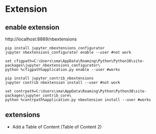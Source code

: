 # Extension

## enable extension
http://localhost:8889/nbextensions
```
pip install jupyter_nbextensions_configurator
jupyter nbextensions_configurator enable --user #not work

set cfigpath=C:\Users\sma\AppData\Roaming\Python\Python38\site-packages\jupyter_nbextensions_configurator\
python %cfigpath%application.py enable --user #works

pip install jupyter_contrib_nbextensions
jupyter contrib nbextension install --user #not work

set contrpath=C:\Users\sma\AppData\Roaming\Python\Python38\site-packages\jupyter_contrib_core\
python %contrpath%application.py nbextension install --user #works
```

## extensions
- Add a Table of Content (Table of Content 2)
